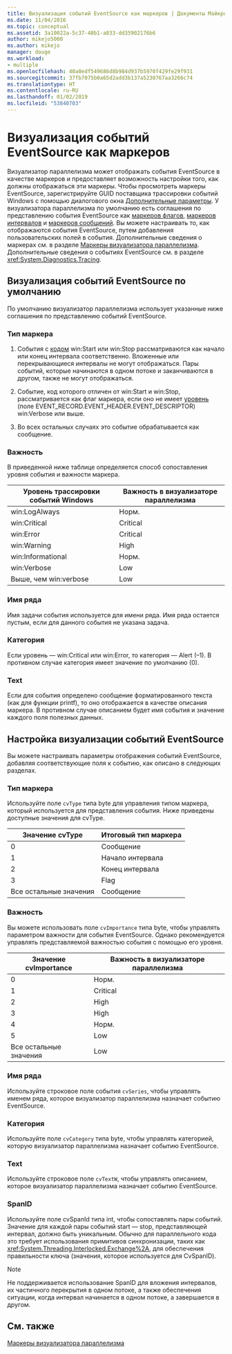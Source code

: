 ```yaml
---
title: Визуализация событий EventSource как маркеров | Документы Майкрософт
ms.date: 11/04/2016
ms.topic: conceptual
ms.assetid: 3a10022a-5c37-48b1-a833-dd35902176b6
author: mikejo5000
ms.author: mikejo
manager: douge
ms.workload:
- multiple
ms.openlocfilehash: 40a0edf549686d8b984d937b5970f429fe29f931
ms.sourcegitcommit: 37fb7075b0a65d2add3b137a5230767aa3266c74
ms.translationtype: HT
ms.contentlocale: ru-RU
ms.lasthandoff: 01/02/2019
ms.locfileid: "53840703"
---
```

# <a name="visualize-eventsource-events-as-markers"></a>Визуализация событий EventSource как маркеров
Визуализатор параллелизма может отображать события EventSource в качестве маркеров и предоставляет возможность настройки того, как должны отображаться эти маркеры. Чтобы просмотреть маркеры EventSource, зарегистрируйте GUID поставщика трассировки событий Windows с помощью диалогового окна [Дополнительные параметры](../profiling/advanced-settings-dialog-box-concurrency-visualizer.md). У визуализатора параллелизма по умолчанию есть соглашения по представлению события EventSource как [маркеров флагов](../profiling/flag-markers.md), [маркеров интервалов](../profiling/span-markers.md) и [маркеров сообщений](../profiling/message-markers.md). Вы можете настраивать то, как отображаются события EventSource, путем добавления пользовательских полей в события. Дополнительные сведения о маркерах см. в разделе [Маркеры визуализатора параллелизма](../profiling/concurrency-visualizer-markers.md). Дополнительные сведения о событиях EventSource см. в разделе <xref:System.Diagnostics.Tracing>.  
  
## <a name="default-visualization-of-eventsource-events"></a>Визуализация событий EventSource по умолчанию  
 По умолчанию визуализатор параллелизма использует указанные ниже соглашения по представлению событий EventSource.  
  
### <a name="marker-type"></a>Тип маркера  
  
1.  События с [кодом](/windows/desktop/WES/eventmanifestschema-opcodetype-complextype) win:Start или win:Stop рассматриваются как начало или конец интервала соответственно.  Вложенные или перекрывающиеся интервалы не могут отображаться. Пары событий, которые начинаются в одном потоке и заканчиваются в другом, также не могут отображаться.  
  
2.  Событие, код которого отличен от win:Start и win:Stop, рассматривается как флаг маркера, если оно не имеет [уровень](/windows/desktop/WES/defining-severity-levels) (поле EVENT_RECORD.EVENT_HEADER.EVENT_DESCRIPTOR) win:Verbose или выше.  
  
3.  Во всех остальных случаях это событие обрабатывается как сообщение.  
  
### <a name="importance"></a>Важность  
 В приведенной ниже таблице определяется способ сопоставления уровня события и важности маркера.  
  
|Уровень трассировки событий Windows|Важность в визуализаторе параллелизма|  
|---------------|---------------------------------------|  
|win:LogAlways|Норм.|  
|win:Critical|Critical|  
|win:Error|Critical|  
|win:Warning|High|  
|win:Informational|Норм.|  
|win:Verbose|Low|  
|Выше, чем win:verbose|Low|  
  
### <a name="series-name"></a>Имя ряда  
 Имя задачи события используется для имени ряда. Имя ряда остается пустым, если для данного события не указана задача.  
  
### <a name="category"></a>Категория  
 Если уровень — win:Critical или win:Error, то категория — Alert (–1). В противном случае категория имеет значение по умолчанию (0).  
  
### <a name="text"></a>Text  
 Если для события определено сообщение форматированного текста (как для функции printf), то оно отображается в качестве описания маркера. В противном случае описанием будет имя события и значение каждого поля полезных данных.  
  
## <a name="customize-visualization-of-eventsource-events"></a>Настройка визуализации событий EventSource  
 Вы можете настраивать параметры отображения событий EventSource, добавляя соответствующие поля к событию, как описано в следующих разделах.  
  
### <a name="marker-type"></a>Тип маркера  
 Используйте поле `cvType` типа byte для управления типом маркера, который используется для представления события. Ниже приведены доступные значения для cvType.  
  
|Значение cvType|Итоговый тип маркера|  
|------------------|---------------------------|  
|0|Сообщение|  
|1|Начало интервала|  
|2|Конец интервала|  
|3|Flag|  
|Все остальные значения|Сообщение|  
  
### <a name="importance"></a>Важность  
 Вы можете использовать поле `cvImportance` типа byte, чтобы управлять параметром важности для события EventSource. Однако рекомендуется управлять представляемой важностью события с помощью его уровня.  
  
|Значение cvImportance|Важность в визуализаторе параллелизма|  
|------------------------|---------------------------------------|  
|0|Норм.|  
|1|Critical|  
|2|High|  
|3|High|  
|4|Норм.|  
|5|Low|  
|Все остальные значения|Low|  
  
### <a name="series-name"></a>Имя ряда  
 Используйте строковое поле события `cvSeries`, чтобы управлять именем ряда, которое визуализатор параллелизма назначает событию EventSource.  
  
### <a name="category"></a>Категория  
 Используйте поле `cvCategory` типа byte, чтобы управлять категорией, которую визуализатор параллелизма назначает событию EventSource.  
  
### <a name="text"></a>Text  
 Используйте строковое поле `cvTextW`, чтобы управлять описанием, которое визуализатор параллелизма назначает событию EventSource.  
  
### <a name="spanid"></a>SpanID  
 Используйте поле cvSpanId типа int, чтобы сопоставлять пары событий. Значение для каждой пары событий start — stop, представляющей интервал, должно быть уникальным. Обычно для параллельного кода это требует использования примитивов синхронизации, таких как <xref:System.Threading.Interlocked.Exchange%2A>, для обеспечения правильности ключа (значения, которое используется для CvSpanID).  
  
> [!NOTE]
>  Не поддерживается использование SpanID для вложения интервалов, их частичного перекрытия в одном потоке, а также обеспечения ситуации, когда интервал начинается в одном потоке, а завершается в другом.  
  
## <a name="see-also"></a>См. также  
 [Маркеры визуализатора параллелизма](../profiling/concurrency-visualizer-markers.md)
